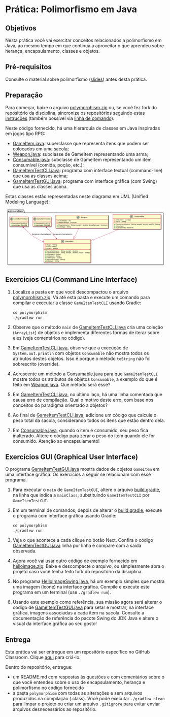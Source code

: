 # Prática: Polimorfismo em Java


## Objetivos
Nesta prática você vai exercitar conceitos relacionados a polimorfismo em Java, ao mesmo tempo em que continua a aproveitar o que aprendeu sobre herança, encapsulamento, classes e objetos.

## Pré-requisitos

Consulte o material sobre polimorfismo (<a href="https://docs.google.com/presentation/d/1Tt6vUSIjWtfty1bZdmYqYShlZ_lqIXYfn9MuYiOcb8U/edit?usp=sharing">slides</a>) antes desta prática.



## Preparação

Para começar, baixe o arquivo [polymorphism.zip](src/polymorphism.zip) ou, se você fez fork do repositório da disciplina, sincronize os repositórios seguindo estas [instruções](https://docs.github.com/en/github/collaborating-with-pull-requests/working-with-forks/syncing-a-fork) (também possível via [linha de comando](https://www.freecodecamp.org/news/how-to-sync-your-fork-with-the-original-git-repository/)).

Neste código fornecido, há uma hierarquia de classes em Java inspiradas em jogos tipo RPG:
- [GameItem.java](src/polymorphism/app/src/main/java/polymorphism/GameItem.java): superclasse que representa itens que podem ser colocados em uma sacola;
- [Weapon.java](src/polymorphism/app/src/main/java/polymorphism/Weapon.java): subclasse de GameItem representando uma arma;
- [Consumable.java](src/polymorphism/app/src/main/java/polymorphism/Consumable.java): subclasse de GameItem representando um item consumível (comida, poção, etc.);
- [GameItemTestCLI.java](src/polymorphism/app/src/main/java/polymorphism/GameItemTestCLI.java): programa com interface textual (command-line) que usa as classes acima;
- [GameItemTestGUI.java](src/polymorphism/app/src/main/java/polymorphism/GameItemTestGUI.java): programa com interface gráfica (com Swing) que usa as classes acima.

Estas classes estão representadas neste diagrama em UML (Unified Modeling Language):

![gameitem.png](gameitem.png)


## Exercícios CLI (Command Line Interface)


1. Localize a pasta em que você descompactou o arquivo [polymorphism.zip](src/polymorphism.zip). Vá até esta pasta e execute um comando para compilar e executar a classe `GameItemTestCLI` usando Gradle:
   ```
   cd polymorphism
   ./gradlew run
   ```

2. Observe que o método `main` de [GameItemTestCLI.java](src/polymorphism/app/src/main/java/polymorphism/GameItemTestCLI.java) cria uma coleção (`ArrayList`) de objetos e implementa diferentes formas de iterar sobre eles (veja comentários no código). 

2. Em [GameItemTestCLI.java](src/polymorphism/app/src/main/java/polymorphism/GameItemTestCLI.java), observe que a execução de `System.out.println` com objetos `Consumable` não mostra todos os atributos destes objetos. Isso é porque o método `toString` não foi sobrescrito (override).

3. Acrescente um método a [Consumable.java](src/polymorphism/app/src/main/java/polymorphism/Consumable.java) para que `GameItemTestCLI` mostre todos os atributos de objetos `Consumable`, a exemplo do que é feito em [Weapon.java](src/polymorphism/app/src/main/java/polymorphism/Weapon.java). Que método será esse?



3. Em [GameItemTestCLI.java](src/polymorphism/app/src/main/java/polymorphism/GameItemTestCLI.java), no último laço, há uma linha comentada que causa erro de compilação. Qual o motivo deste erro, com base nos conceitos do paradigma orientado a objetos?


4. Ao final de [GameItemTestCLI.java](src/polymorphism/app/src/main/java/polymorphism//GameItemTestCLI.java), adicione um código que calcule o peso total da sacola, considerando todos os itens que estão dentro dela. 

5. Em [Consumable.java](src/polymorphism/app/src/main/java/polymorphism/Consumable.java), quando o item é consumido, seu peso fica inalterado. Altere o código para zerar o peso do item quando ele for consumido. Atenção ao encapsulamento! 





## Exercícios GUI (Graphical User Interface)


O programa [GameItemTestGUI.java](src/polymorphism/app/src/main/java/polymorphism/GameItemTestGUI.java) mostra dados de objetos `GameItem` em uma interface gráfica. Os exercícios a seguir se relacionam com esse programa.

1. Para executar o `main` de `GameItemTestGUI`, altere o arquivo [build.gradle](src/polymorphism/app/build.gradle), na linha que indica a `mainClass`, substituindo `GameItemTestCLI` por `GameItemTestGUI`.

2. Em um terminal de comandos, depois de alterar o [build.gradle](src/polymorphism/app/build.gradle), execute o programa com interface gráfica usando Gradle:
   ```
   cd polymorphism
   ./gradlew run
   ```

3. Veja o que acontece a cada clique no botão Next. Confira o código [GameItemTestGUI.java](src/polymorphism/app/src/main/java/polymorphism/GameItemTestGUI.java) linha por linha e compare com a saída observada.



4. Agora você vai usar outro código de exemplo fornecido em [helloimage.zip](src/helloimage.zip). Baixe e descompacte o arquivo, ou simplesmente abra o projeto caso você tenha feito fork do repositório da disciplina.

5.  No programa [HelloImageSwing.java](src/helloimage/app/src/main/java/helloimage//HelloImageSwing.java), há um exemplo simples que mostra uma imagem (ícone) na interface gráfica. Compile e execute este programa em um terminal (use `./gradlew run`). 

6. Usando este exemplo como referência, sua missão agora será alterar o código de [GameItemTestGUI.java](src/polymorphism/app/src/main/java/polymorphism/GameItemTestGUI.java)  para setar e mostrar, na interface gráfica, imagens associadas a cada item na sacola. Consulte a documentação de referência do pacote Swing do JDK Java e altere o visual da interface gráfica ao seu gosto! 


## Entrega

Esta prática vai ser entregue em um repositório específico no GitHub Classroom. Clique [aqui](https://classroom.github.com/a/xKZXDflt) para criá-lo. 

Dentro do repositório, entregue:
- um README.md com respostas às questões e com comentários sobre o que você entendeu sobre o uso de encapsulamento, herança e polimorfismo no código fornecido
- a pasta `polymorphism` com todas as alterações e sem arquivos produzidos na compilação (.class). Você pode executar `./gradlew clean` para limpar o projeto ou criar um arquivo `.gitignore` para evitar enviar arquivos desnecessários ao repositório.










